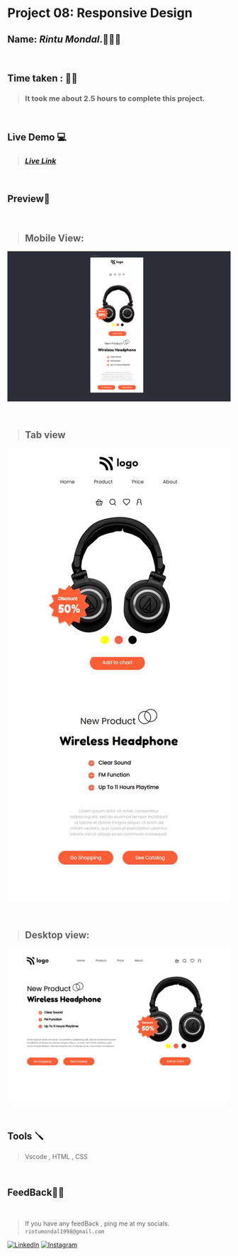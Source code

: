 # **Project 08: Responsive Design**

## **Name:**  _Rintu Mondal_.🧑🏽‍💻
<br>

## **Time taken :** ✍🏼

>### It took me about 2.5 hours to complete this project.
<br>

## **Live Demo**  💻 

>### _[**Live Link**](https://project-7.netlify.app/)_
<br>

## **Preview**🔎
<br>

>## Mobile View: 
![mobile](./ss/mobile.jpg)

<br>


>## Tab view
![tab](./ss/tab.jpg)

<br>

>## Desktop view:
![desktop](./ss/desktop.jpg)

<br>


## **Tools** 🪛
>Vscode , HTML , CSS
<br>

## **FeedBack**🥷🏼

<br>

> If you have any feedBack , ping me at my socials.  
`rintumondal1998@gmail.com`

[![LinkedIn][linkedin-shield]][linkedin-url]
[![Instagram][instagram-shield]][instagram-url]


[instagram-shield]: https://img.shields.io/badge/Instagram-%23E4405F.svg?style=for-the-badge&logo=Instagram&logoColor=white
[instagram-url]: https://www.instagram.com/fairyhunter.gg/

[linkedin-shield]: https://img.shields.io/badge/-LinkedIn-black.svg?style=for-the-badge&logo=linkedin&colorB=0B5FBB
[linkedin-url]: https://www.linkedin.com/in/heyrintu/

